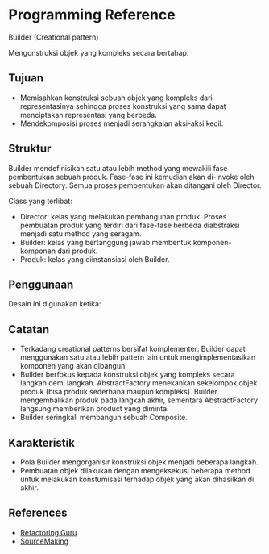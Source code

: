# Programming Reference

Builder (Creational pattern)

Mengonstruksi objek yang kompleks secara bertahap.

## Tujuan

* Memisahkan konstruksi sebuah objek yang kompleks dari representasinya sehingga proses konstruksi yang sama dapat menciptakan representasi yang berbeda.
* Mendekomposisi proses menjadi serangkaian aksi-aksi kecil.

## Struktur

Builder mendefinisikan satu atau lebih method yang mewakili fase pembentukan sebuah produk. Fase-fase ini kemudian akan di-invoke oleh sebuah Directory. Semua proses pembentukan akan ditangani oleh Director.

Class yang terlibat:

* Director: kelas yang melakukan pembangunan produk. Proses pembuatan produk yang terdiri dari fase-fase berbeda diabstraksi menjadi satu method yang seragam.
* Builder: kelas yang bertanggung jawab membentuk komponen-komponen dari produk.
* Produk: kelas yang diinstansiasi oleh Builder.

## Penggunaan

Desain ini digunakan ketika:

## Catatan

* Terkadang creational patterns bersifat komplementer: Builder dapat menggunakan satu atau lebih pattern lain untuk mengimplementasikan komponen yang akan dibangun.
* Builder berfokus kepada konstruksi objek yang kompleks secara langkah demi langkah. AbstractFactory menekankan sekelompok objek produk (bisa produk sederhana maupun kompleks). Builder mengembalikan produk pada langkah akhir, sementara AbstractFactory langsung memberikan product yang diminta.
* Builder seringkali membangun sebuah Composite.

## Karakteristik

- Pola Builder mengorganisir konstruksi objek menjadi beberapa langkah. 
- Pembuatan objek dilakukan dengan mengeksekusi beberapa method untuk melakukan konstumisasi terhadap objek yang akan dihasilkan di akhir.

## References

- [Refactoring.Guru](https://refactoring.guru/design-patterns/builder)
- [SourceMaking](https://sourcemaking.com/design_patterns/builder)